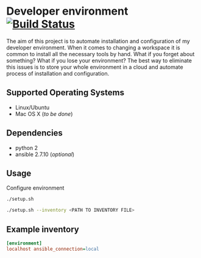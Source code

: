 # Developer environment [![Build Status](https://travis-ci.org/piotrpersona/environment.svg?branch=master)](https://travis-ci.org/piotrpersona/environment)

The aim of this project is to automate installation and configuration of my developer environment.
When it comes to changing a workspace it is common to install
all the necessary tools by hand.
What if you forget about something? What if you lose your environment?
The best way to eliminate this issues is to store your
whole environment in a cloud and automate process of installation and configuration.


## Supported Operating Systems

* Linux/Ubuntu
* Mac OS X (*to be done*)


## Dependencies

* python 2
* ansible 2.7.10 (*optional*)

## Usage

Configure environment

```bash
./setup.sh
```

```bash
./setup.sh --inventory <PATH TO INVENTORY FILE>
```

## Example inventory

```ini
[environment]
localhost ansible_connection=local
```
